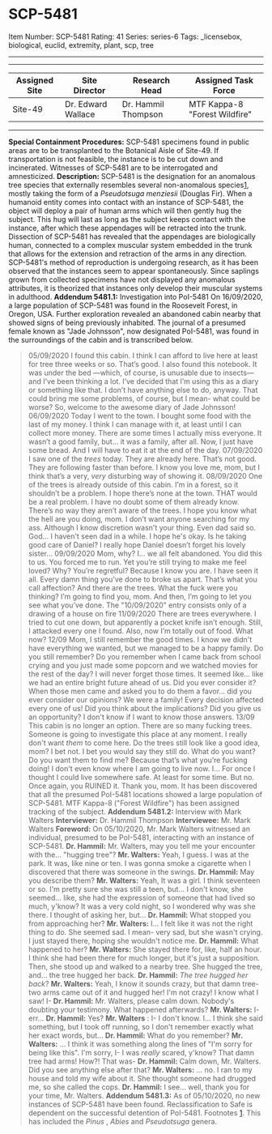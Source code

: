 # SCP-5481
Item Number: SCP-5481
Rating: 41
Series: series-6
Tags: _licensebox, biological, euclid, extremity, plant, scp, tree

---

* * *
**Assigned Site** | **Site Director** | **Research Head** | **Assigned Task Force**  
---|---|---|---  
Site-49 | Dr. Edward Wallace | Dr. Hammil Thompson | MTF Kappa-8 "Forest Wildfire"  
* * *
**Special Containment Procedures:** SCP-5481 specimens found in public areas are to be transplanted to the Botanical Aisle of Site-49. If transportation is not feasible, the instance is to be cut down and incinerated. Witnesses of SCP-5481 are to be interrogated and amnesticized.
**Description:** SCP-5481 is the designation for an anomalous tree species that externally resembles several non-anomalous species[1](javascript:;), mostly taking the form of a _Pseudotsuga menziesii_ (Douglas Fir).
When a humanoid entity comes into contact with an instance of SCP-5481, the object will deploy a pair of human arms which will then gently hug the subject. This hug will last as long as the subject keeps contact with the instance, after which these appendages will be retracted into the trunk.
Dissection of SCP-5481 has revealed that the appendages are biologically human, connected to a complex muscular system embedded in the trunk that allows for the extension and retraction of the arms in any direction. SCP-5481's method of reproduction is undergoing research, as it has been observed that the instances seem to appear spontaneously. Since saplings grown from collected specimens have not displayed any anomalous attributes, it is theorized that instances only develop their muscular systems in adulthood.
**Addendum 5481.1:** Investigation into PoI-5481
On 16/09/2020, a large population of SCP-5481 was found in the Roosevelt Forest, in Oregon, USA. Further exploration revealed an abandoned cabin nearby that showed signs of being previously inhabited.
The journal of a presumed female known as "Jade Johnsson", now designated PoI-5481, was found in the surroundings of the cabin and is transcribed below.
> 05/09/2020
> I found this cabin. I think I can afford to live here at least for tree three weeks or so. That’s good.
> I also found this notebook. It was under the bed ―which, of course, is unusable due to insects― and I’ve been thinking a lot. I’ve decided that I’m using this as a diary or something like that.
> I don’t have anything else to do, anyway.
> That could bring me some problems, of course, but I mean- what could be worse?
> So, welcome to the awesome diary of Jade Johnsson!
> 06/09/2020
> Today I went to the town. I bought some food with the last of my money. I think I can manage with it, at least until I can collect more money.
> There are some times I actually miss everyone.
> It wasn’t a good family, but… it was a family, after all.
> Now, I just have some bread. And I will have to eat it at the end of the day.
> 07/09/2020
> I saw one of the _trees_ today. They are already here. That’s not good. They are following faster than before.
> I know you love me, mom, but I think that’s a very, _very_ disturbing way of showing it.
> 08/09/2020
> One of the trees is already outside of this cabin. I’m in a forest, so it shouldn’t be a problem. I hope there’s none at the town. THAT would be a real problem.
> I have no doubt some of them already know. There’s no way they aren’t aware of the trees.
> I hope you know what the hell are you doing, mom. I don’t want anyone searching for my ass. Although I know discretion wasn't your thing. Even dad said so.
> God… I haven't seen dad in a while.
> I hope he's okay.
> Is he taking good care of Daniel? I really hope Daniel doesn’t forget his lovely sister…
> 09/09/2020
> Mom, why?
> I… we all felt abandoned. You did this to us. You forced me to run.
> Yet you’re still trying to make me feel loved?
> Why?
> You’re regretful?
> Because I know you are. I have seen it all. Every damn thing you’ve done to broke us apart.
> That’s what you call affection?
> And there are the trees. What the fuck were you thinking?
> I’m going to find you, mom. And then, I’m going to let you see what you’ve done.
> The "10/09/2020" entry consists only of a drawing of a house on fire
> 11/09/2020
> There are trees everywhere. I tried to cut one down, but apparently a pocket knife isn’t enough. Still, I attacked every one I found.
> Also, now I’m totally out of food. What now?
> 12/09
> Mom, I still remember the good times. I know we didn't have everything we wanted, but we managed to be a happy family.
> Do you still remember? Do you remember when I came back from school crying and you just made some popcorn and we watched movies for the rest of the day?
> I will never forget those times.
> It seemed like… like we had an entire bright future ahead of us.
> Did you ever consider it? When those men came and asked you to do them a favor… did you ever consider our opinions? We were a family! Every decision affected every one of us! Did you think about the implications? Did you give us an opportunity?
> I don't know if I want to know those answers.
> 13/09
> This cabin is no longer an option. There are so many fucking trees. Someone is going to investigate this place at any moment. I really don't want _them_ to come here.
> Do the trees still look like a good idea, mom?
> I bet not. I bet you would say they still do.
> What do you want? Do you want them to find me? Because that’s what you’re fucking doing!
> I don't even know where I am going to live now. I…
> For once I thought I could live somewhere safe. At least for some time. But no. Once again, you RUINED it.
> Thank you, mom.
It has been discovered that all the presumed PoI-5481 locations showed a large population of SCP-5481. MTF Kappa-8 ("Forest Wildfire") has been assigned tracking of the subject.
**Addendum 5481.2:** Interview with Mark Walters
> **Interviewer:** Dr. Hammil Thompson
> **Interviewee:** Mr. Mark Walters
> **Foreword:** On 05/10/2020, Mr. Mark Walters witnessed an individual, presumed to be PoI-5481, interacting with an instance of SCP-5481.
> <BEGIN LOG>
> **Dr. Hammil:** Mr. Walters, may you tell me your encounter with the… "hugging tree"?
> **Mr. Walters:** Yeah, I guess. I was at the park. It was, like nine or ten. I was gonna smoke a cigarette when I discovered that there was someone in the swings.
> **Dr. Hammil:** May you describe them?
> **Mr. Walters:** Yeah, It was a girl. I think seventeen or so. I'm pretty sure she was still a teen, but… I don't know, she seemed… like, she had the expression of someone that had lived so much, y'know? It was a very cold night, so I wondered why was she there. I thought of asking her, but…
> **Dr. Hammil:** What stopped you from approaching her?
> **Mr. Walters:** I… I felt like it was not the right thing to do. She seemed sad. I mean- very sad, but she wasn't crying. I just stayed there, hoping she wouldn't notice me.
> **Dr. Hammil:** What happened to her?
> **Mr. Walters:** She stayed there for, like, half an hour. I think she had been there for much longer, but it's just a supposition. Then, she stood up and walked to a nearby tree. She hugged the tree, and… the tree hugged her back.
> **Dr. Hammil:** _The tree hugged her back_?
> **Mr. Walters:** Yeah, I know it sounds crazy, but that damn tree- two arms came out of it and hugged her! I'm not crazy! I know what I saw! I-
> **Dr. Hammil:** Mr. Walters, please calm down. Nobody's doubting your testimony. What happened afterwards?
> **Mr. Walters:** I- err…
> **Dr. Hammil:** Yes?
> **Mr. Walters** : I- I don't know. I… I think she said something, but I took off running, so I don't remember exactly what her exact words, but…
> **Dr. Hammil:** What do you remember?
> **Mr. Walters:** … I think it was something along the lines of "I'm sorry for being like this". I'm sorry, I- I was _really_ scared, y'know? That damn tree had arms! How?! That was-
> **Dr. Hammil:** Calm down, Mr. Walters. Did you see anything else after that?
> **Mr. Walters:** … no. I ran to my house and told my wife about it. She thought someone had drugged me, so she called the cops.
> **Dr. Hammil:** I see… well, thank you for your time, Mr. Walters.
> <END LOG>
**Addendum 5481.3:** As of 05/10/2020, no new instances of SCP-5481 have been found. Reclassification to Safe is dependent on the successful detention of PoI-5481.
Footnotes
[1](javascript:;). This has included the _Pinus_ , _Abies_ and _Pseudotsuga_ genera.